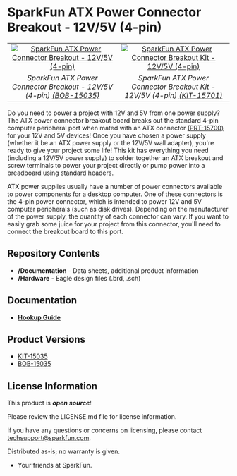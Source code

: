 SparkFun ATX Power Connector Breakout - 12V/5V (4-pin)
========================================

<table class="table table-hover table-striped table-bordered">
  <tr align="center">
   <td><a href="https://www.sparkfun.com/products/15035"><img src="https://cdn.sparkfun.com/assets/parts/1/3/3/6/7/15035-SparkFun_ATX_Power_Connector_Breakout_Board-01.jpg" alt="SparkFun ATX Power Connector Breakout - 12V/5V (4-pin)"></a></td>
   <td><a href="https://www.sparkfun.com/products/15701"><img src="https://cdn.sparkfun.com/assets/parts/1/4/2/5/0/15701-SparkFun_ATX_Power_Connector_Breakout_Kit_-_12V_5V__4-pin_-01.jpg" alt="SparkFun ATX Power Connector Breakout Kit - 12V/5V (4-pin)"></a></td>
  </tr>
  <tr align="center">
    <td><i>SparkFun ATX Power Connector Breakout - 12V/5V (4-pin) <a href="https://www.sparkfun.com/products/15035">(BOB-15035)</a></i></td>
    <td><i>SparkFun ATX Power Connector Breakout Kit - 12V/5V (4-pin) <a href="https://www.sparkfun.com/products/15701">(KIT-15701)</a></i></td>
  </tr>
</table>

Do you need to power a project with 12V and 5V from one power supply? The ATX power connector breakout board breaks out the standard 4-pin computer peripheral port when mated with an ATX connector [(PRT-15700)](https://www.sparkfun.com/products/15700) for your 12V and 5V devices! Once you have chosen a power supply (whether it be an ATX power supply or the 12V/5V wall adapter), you're ready to give your project some life! This kit has everything you need (including a 12V/5V power supply) to solder together an ATX breakout and screw terminals to power your project directly or pump power into a breadboard using standard headers. 

ATX power supplies usually have a number of power connectors available to power components for a desktop computer.  One of these connectors is the 4-pin power connector, which is intended to power 12V and 5V computer peripherals (such as disk drives). Depending on the manufacturer of the power supply, the quantity of each connector can vary. If you want to easily grab some juice for your project from this connector, you'll need to connect the breakout board to this port.

Repository Contents
-------------------

* **/Documentation** - Data sheets, additional product information
* **/Hardware** - Eagle design files (.brd, .sch)

Documentation
-------------------

* **[Hookup Guide](https://learn.sparkfun.com/tutorials/atx-power-connector-4-pin-breakout-hookup-guide)**

Product Versions
----------------
* [KIT-15035](https://www.sparkfun.com/products/15701)
* [BOB-15035](https://www.sparkfun.com/products/15035)


License Information
-------------------

This product is _**open source**_! 

Please review the LICENSE.md file for license information. 

If you have any questions or concerns on licensing, please contact techsupport@sparkfun.com.

Distributed as-is; no warranty is given.

- Your friends at SparkFun.

_<COLLABORATION CREDIT>_
